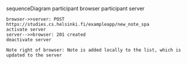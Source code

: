 sequenceDiagram
    participant browser
    participant server
    
    browser->>server: POST https://studies.cs.helsinki.fi/exampleapp/new_note_spa
    activate server
    server-->>browser: 201 created
    deactivate server

    Note right of browser: Note is added locally to the list, which is updated to the server